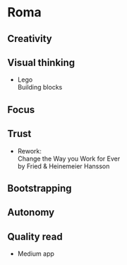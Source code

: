 # Roma  
  
## Creativity  
  
## Visual thinking  
  
* Lego   
    Building blocks  
  
## Focus  
  
## Trust  
  
* Rework:  
    Change the Way you Work for Ever  
    by Fried & Heinemeier Hansson  
  
## Bootstrapping  
  
## Autonomy  
  
## Quality read  
  
* Medium app  
